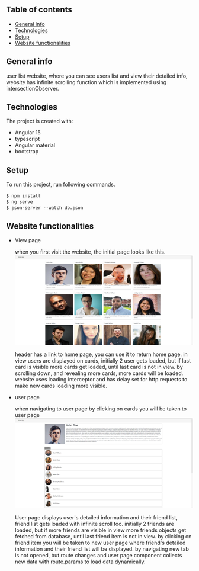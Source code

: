 ## Table of contents

- [General info](#general-info)
- [Technologies](#technologies)
- [Setup](#setup)
- [Website functionalities](#Website-functionalities)

## General info

user list website, where you can see users list and view their detailed info, website has infinite scrolling function which is implemented using intersectionObserver.

## Technologies

The project is created with:

- Angular 15
- typescript
- Angular material
- bootstrap

## Setup

To run this project, run following commands.

```
$ npm install
$ ng serve
$ json-server --watch db.json

```

## Website functionalities

- View page

  when you first visit the website, the initial page looks like this.
  ![Algorithm schema](./images/view-page.png)

  header has a link to home page, you can use it to return home page.
  in view users are displayed on cards, initially 2 user gets loaded, but if last card is visible more cards get loaded, until last card is not in view.
  by scrolling down, and revealing more cards, more cards will be loaded.
  website uses loading interceptor and has delay set for http requests to make new cards loading more visible.


- user page

  when navigating to user page by clicking on cards you will be taken to user page
  ![Algorithm schema](./images/user-page.png)

  User page displays user's detailed information and their friend list, friend list gets loaded with infinite scroll too.
  initially 2 friends are loaded, but if more friends are visible in view more friends objects get fetched from database, until last friend item is not in view.
  by clicking on friend item you will be taken to new user page where friend's detailed information and their friend list will be displayed.
  by navigating new tab is not opened, but route changes and user page component collects new data with route.params to load data dynamically.
